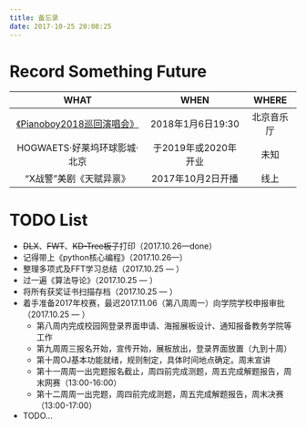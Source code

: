 ```yaml
---
title: 备忘录
date: 2017-10-25 20:08:25
---
```


# Record Something Future

|WHAT|WHEN|WHERE|
|:-------------:|:-------------:|:-------------:|
|[《Pianoboy2018巡回演唱会》](http://www.musicfans.cn/Item/ItemInfo?id=1219)|2018年1月6日19:30|北京音乐厅|
|HOGWAETS·好莱坞环球影城·北京|于2019年或2020年开业|未知|
|“X战警”美剧《天赋异禀》|2017年10月2日开播|线上|

# TODO List
- ~~DLX~~、~~FWT~~、~~KD-Tree板子~~打印（2017.10.26—done）
- 记得带上《python核心编程》（2017.10.26—）
- 整理多项式及FFT学习总结（2017.10.25 — ）
- 过一遍《算法导论》（2017.10.25 — ）
- 将所有获奖证书扫描存档（2017.10.25 — ）
- 着手准备2017年校赛，最迟2017.11.06（第八周周一）向学院学校申报审批（2017.10.25 — ）
	-  第八周内完成校园网登录界面申请、海报展板设计、通知报备教务学院等工作
	-  第九周周三报名开始，宣传开始，展板放出，登录界面放置（九到十周）
	-  第十周OJ基本功能就绪，规则制定，具体时间地点确定。周末宣讲
	-  第十一周周一出完题报名截止，周四前完成测题，周五完成解题报告，周末网赛（13:00-16:00）
	-  第十二周周一出完题，周四前完成测题，周五完成解题报告，周末决赛（13:00-17:00）
- TODO...